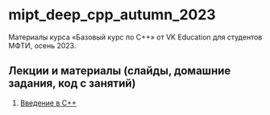 # mipt_deep_cpp_autumn_2023

Материалы курса «Базовый курс по C++» от VK Education для студентов МФТИ, осень 2023.

## Лекции и материалы (слайды, домашние задания, код с занятий)
01. [Введение в C++](lesson-01)
